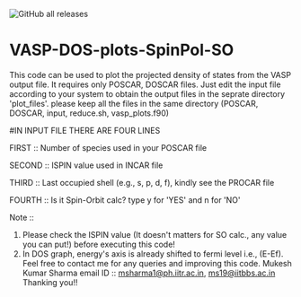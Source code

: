 ![GitHub all releases](https://img.shields.io/github/downloads/mukkelian/VASP-DOS-plots/total?logo=GithuB)
# VASP-DOS-plots-SpinPol-SO
This code can be used to plot the projected density of states from the VASP output file. It requires only POSCAR, DOSCAR files. Just edit the input file according to your system to obtain the output files in the seprate directory 'plot_files'.  please keep all the files in the same directory (POSCAR, DOSCAR, input, reduce.sh, vasp_plots.f90)


#IN INPUT FILE THERE ARE FOUR LINES


FIRST :: Number of species used in your POSCAR file 

SECOND :: ISPIN value used in INCAR file

THIRD :: Last occupied shell (e.g., s, p, d, f), kindly see the PROCAR file 

FOURTH :: Is it Spin-Orbit calc? type y for 'YES' and n for 'NO'


Note ::
1. Please check the ISPIN value (It doesn't matters for SO calc., any value you can put!) before executing this code!
2. In DOS graph, energy's axis is already shifted to fermi level i.e., (E-Ef).
Feel free to contact me for any queries and improving this code. 
Mukesh Kumar Sharma email ID :: msharma1@ph.iitr.ac.in, ms19@iitbbs.ac.in  Thanking you!!
